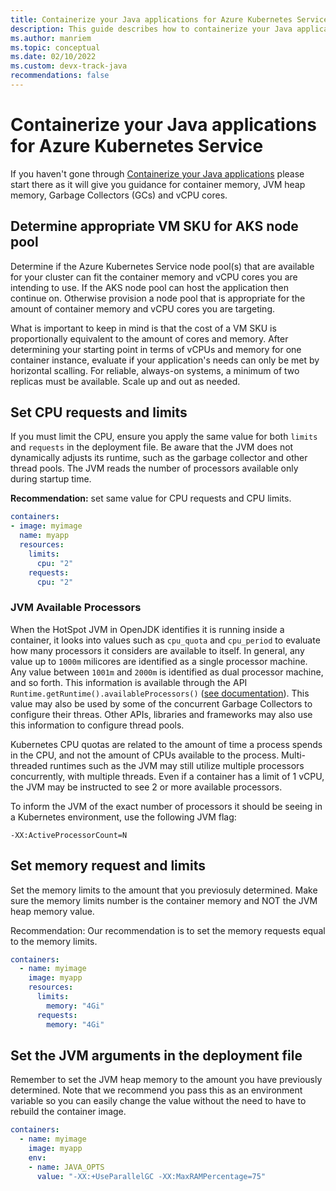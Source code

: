 ```yaml
---
title: Containerize your Java applications for Azure Kubernetes Service
description: This guide describes how to containerize your Java applications on Azure Kubernetes Service
ms.author: manriem
ms.topic: conceptual
ms.date: 02/10/2022
ms.custom: devx-track-java
recommendations: false
---
```


# Containerize your Java applications for Azure Kubernetes Service

If you haven't gone through [Containerize your Java applications](overview.md) please start there as it will give you guidance for container memory, JVM heap memory, Garbage Collectors (GCs) and vCPU cores.

## Determine appropriate VM SKU for AKS node pool

Determine if the Azure Kubernetes Service node pool(s) that are available for your cluster can fit the container memory and vCPU cores you are intending to use. If the AKS node pool can host the application then continue on. Otherwise provision a node pool that is appropriate for the amount of container memory and vCPU cores you are targeting.

What is important to keep in mind is that the cost of a VM SKU is proportionally equivalent to the amount of cores and memory. After determining your starting point in terms of vCPUs and memory for one container instance, evaluate if your application's needs can only be met by horizontal scalling. For reliable, always-on systems, a minimum of two replicas must be available. Scale up and out as needed.

## Set CPU requests and limits

If you must limit the CPU, ensure you apply the same value for both `limits` and `requests` in the deployment file. Be aware that the JVM does not dynamically adjusts its runtime, such as the garbage collector and other thread pools. The JVM reads the number of processors available only during startup time.

**Recommendation:** set same value for CPU requests and CPU limits.

```yaml
containers:
- image: myimage
  name: myapp
  resources:
    limits:
      cpu: "2"
    requests:
      cpu: "2"
```

### JVM Available Processors

When the HotSpot JVM in OpenJDK identifies it is running inside a container, it looks into values such as `cpu_quota` and `cpu_period` to evaluate how many processors it considers are available to itself. In general, any value up to `1000m` milicores are identified as a single processor machine. Any value between `1001m` and `2000m` is identified as dual processor machine, and so forth. This information is available through the API  `Runtime.getRuntime().availableProcessors()` ([see documentation][javadoc]). This value may also be used by some of the concurrent Garbage Collectors to configure their threas. Other APIs, libraries and frameworks may also use this information to configure thread pools.

[javadoc]: https://docs.oracle.com/en/java/javase/11/docs/api/java.base/java/lang/Runtime.html#availableProcessors()

Kubernetes CPU quotas are related to the amount of time a process spends in the CPU, and not the amount of CPUs available to the process. Multi-threaded runtimes such as the JVM may still utilize multiple processors concurrently, with multiple threads. Even if a container has a limit of 1 vCPU, the JVM may be instructed to see 2 or more available processors.

To inform the JVM of the exact number of processors it should be seeing in a Kubernetes environment, use the following JVM flag:

```
-XX:ActiveProcessorCount=N
```

## Set memory request and limits

Set the memory limits to the amount that you previosuly determined. Make sure the memory limits number is the container memory and NOT the JVM heap memory value.

Recommendation: Our recommendation is to set the memory requests equal to the memory limits.

```yaml
containers:
  - name: myimage
    image: myapp
    resources:
      limits:
        memory: "4Gi"
      requests:
        memory: "4Gi"
```

## Set the JVM arguments in the deployment file

Remember to set the JVM heap memory to the amount you have previously determined. Note that we recommend you pass this as an environment variable so you can easily change the value without the need to have to rebuild the container image.

```yaml
containers:
  - name: myimage
    image: myapp
    env:
    - name: JAVA_OPTS
      value: "-XX:+UseParallelGC -XX:MaxRAMPercentage=75"
```
